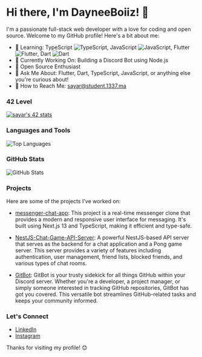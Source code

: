 <!-- Animated GitHub Profile README -->

# Hi there, I'm DayneeBoiiz! 👋

I'm a passionate full-stack web developer with a love for coding and open source. Welcome to my GitHub profile! Here's a bit about me:

- 📘 Learning: TypeScript <img src="https://img.icons8.com/color/24/000000/typescript.png" alt="TypeScript" />, JavaScript <img src="https://img.icons8.com/color/24/000000/javascript.png" alt="JavaScript" />, Flutter <img src="https://img.icons8.com/color/24/000000/flutter.png" alt="Flutter" />, Dart <img src="https://img.icons8.com/color/24/000000/dart.png" alt="Dart" />
- 💼 Currently Working On: Building a Discord Bot using Node.js
- 🤝 Open Source Enthusiast
- 💬 Ask Me About: Flutter, Dart, TypeScript, JavaScript, or anything else you're curious about!
- 📧 How to Reach Me: [sayar@student.1337.ma](mailto:sayar@student.1337.ma)

### 42 Level

[![sayar's 42 stats](https://badge.mediaplus.ma/binary/sayar)](https://github.com/oakoudad/badge42)

### Languages and Tools

![Top Languages](https://github-readme-stats.vercel.app/api/top-langs/?username=dayneeboiiz&layout=compact&theme=dark)

### GitHub Stats

![GitHub Stats](https://github-readme-stats.vercel.app/api?username=kaoutar-12&show_icons=true&count_private=true&hide=contribs&theme=dark)

### Projects

Here are some of the projects I've worked on:

- [messenger-chat-app](https://github.com/DayneeBoiiz/messenger-chat-app): This project is a real-time messenger clone that provides a modern and responsive user interface for messaging. It's built using Next.js 13 and TypeScript, making it efficient and type-safe.

- [NestJS-Chat-Game-API-Server](https://github.com/DayneeBoiiz/NestJS-Chat-Game-API-Server): A powerful NestJS-based API server that serves as the backend for a chat application and a Pong game server. This server provides a variety of features including authentication, user management, friend lists, blocked friends, and various types of chat rooms.

- [GitBot](https://github.com/DayneeBoiiz/GitBot): GitBot is your trusty sidekick for all things GitHub within your Discord server. Whether you're a developer, a project manager, or simply someone interested in tracking GitHub repositories, GitBot has got you covered. This versatile bot streamlines GitHub-related tasks and keeps your community informed.

### Let's Connect

- [LinkedIn](https://www.linkedin.com/in/saad-ayar/)
- [Instagram](https://www.instagram.com/dayneeboiiz/)

Thanks for visiting my profile! 😊

<!-- Animated GitHub Profile README - End -->
